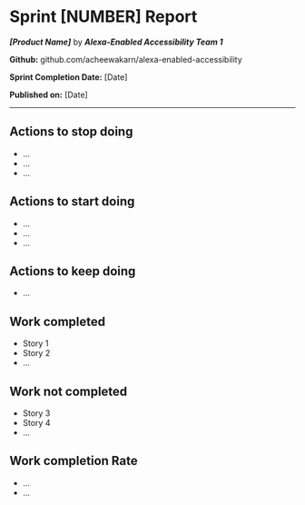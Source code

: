 # Sprint [NUMBER] Report

***[Product Name]*** by  ***Alexa-Enabled Accessibility Team 1***

**Github:** github.com/acheewakarn/alexa-enabled-accessibility

**Sprint Completion Date:** [Date]

**Published on:** [Date]

---


## Actions to stop doing

- ...
- ...
- ...

## Actions to start doing

- ...
- ...
- ...


## Actions to keep doing

- ...

## Work completed

- Story 1
- Story 2
- ...

## Work not completed

- Story 3
- Story 4
- ... 

## Work completion Rate

- ...
- ...

